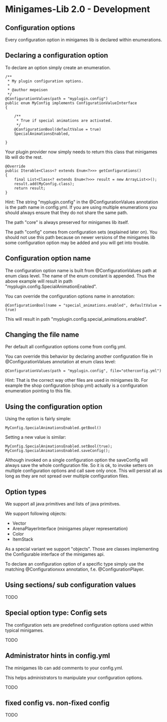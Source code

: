 # Minigames-Lib 2.0 - Development

## Configuration options

Every configuration option in minigames lib is declared within enumerations.

## Declaring a configuration option

To declare an option simply create an enumeration.

    /**
     * My plugin configuration options.
     *
     * @author mepeisen
     */
    @ConfigurationValues(path = "myplugin.config")
    public enum MyConfig implements ConfigurationValueInterface
    {
    
        /**
         * True if special animations are activated.
         */
        @ConfigurationBool(defaultValue = true)
        SpecialAnimationsEnabled,
        
    }
    
Your plugin provider now simply needs to return this class that minigames lib will do the rest.

    @Override
    public Iterable<Class<? extends Enum<?>>> getConfigurations()
    {
        final List<Class<? extends Enum<?>>> result = new ArrayList<>();
        result.add(MyConfig.class);
        return result;
    }
    
Hint: The string "myplugin.config" in the @ConfigurationValues annotation is the path name in config.yml.
If you are using multiple enumerations you should always ensure that they do not share the same path.

The path "core" is always preserved for minigames lib itself.

The path "config" comes from configuration sets (explained later on). You should not use this path because
on newer versions of the minigames lib some configuration option may be added and you will get into trouble.

## Configuration option name

The configuration option name is built from @ConfigurationValues path at enum class level.
The name of the enum constant is appended. Thus the above example will result in path
"myplugin.config.SpecialAnimationEnabled".

You can override the configuration options name in annotation:

    @ConfigurationBool(name = "special_animations.enabled", defaultValue = true)
    
This will result in path "myplugin.config.special_animations.enabled".

## Changing the file name

Per default all configuration options come from config.yml.

You can override this behavior by declaring another configuration file in @ConfigurationValues annotation at enum class level:

    @ConfigurationValues(path = "myplugin.config", file="otherconfig.yml")

Hint: That is the correct way other files are used in minigames lib. For example the shop configuration (shop.yml) actually
is a configuration enumeration pointing to this file.

## Using the configuration option

Using the option is fairly simple:

    MyConfig.SpecialAnimationsEnabled.getBool()

Setting a new value is similar:

    MyConfig.SpecialAnimationsEnabled.setBool(true);
    MyConfig.SpecialAnimationsEnabled.saveConfig();

Although invoked on a single configuration option the saveConfig will always save the whole configuration file.
So it is ok, to invoke setters on multiple configuration options and call save only once. This will persist all
as long as they are not spread over multiple configuration files.

## Option types

We support all java primitives and lists of java primitves.

We support following objects:

* Vector
* ArenaPlayerInterface (minigames player representation)
* Color
* ItemStack

As a special variant we support "objects". Those are classes implementing the Configurable interface of the minigames api.

To declare an configuration option of a specific type simply use the matching @Configurationxxx annotation, f.e. @ConfigurationPlayer.

## Using sections/ sub configuration values

TODO

## Special option type: Config sets

The configuration sets are predefined configuration options used within typical minigames.

TODO

## Administrator hints in config.yml

The minigames lib can add comments to your config.yml.

This helps administrators to manipulate your configuration options.

TODO

## fixed config vs. non-fixed config

TODO

